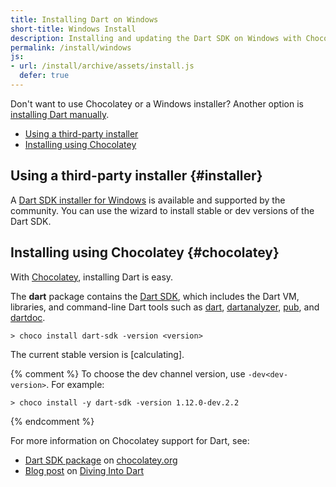 ```yaml
---
title: Installing Dart on Windows
short-title: Windows Install
description: Installing and updating the Dart SDK on Windows with Chocolatey or an installer.
permalink: /install/windows
js:
- url: /install/archive/assets/install.js
  defer: true
---
```


Don't want to use Chocolatey or a Windows installer?
Another option is
[installing Dart manually](/install/archive).

* [Using a third-party installer](#installer)
* [Installing using Chocolatey](#chocolatey)

## Using a third-party installer {#installer}

A
[Dart SDK installer for Windows](http://www.gekorm.com/dart-windows/)
is available and supported by the community.
You can use the wizard to install stable or dev versions of
the Dart SDK.

## Installing using Chocolatey {#chocolatey}

With [Chocolatey](https://chocolatey.org/),
installing Dart is easy.

The **dart** package contains the [Dart SDK](/tools/sdk),
which includes the Dart VM, libraries, and command-line Dart tools such as
[dart]({{site.dart_vm}}/tools),
[dartanalyzer](https://github.com/dart-lang/sdk/tree/master/pkg/analyzer_cli),
[pub](/tools/pub),
and [dartdoc](https://github.com/dart-lang/dartdoc#dartdoc).

```terminal
> choco install dart-sdk -version <version>
```

The current stable version is
<span class="editor-build-rev-stable">[calculating]</span>.

{% comment %}
To choose the dev channel version,
use `-dev<dev-version>`. For example:

```terminal
> choco install -y dart-sdk -version 1.12.0-dev.2.2
```
{% endcomment %}

For more information on Chocolatey support for Dart, see:

* [Dart SDK package](https://chocolatey.org/packages/dart-sdk/)
  on [chocolatey.org](https://chocolatey.org/)
* [Blog post](http://divingintodart.blogspot.co.uk/2015/05/chocolatey-dart-packages-for-windows-110.html)
  on [Diving Into Dart](http://divingintodart.blogspot.co.uk/)
